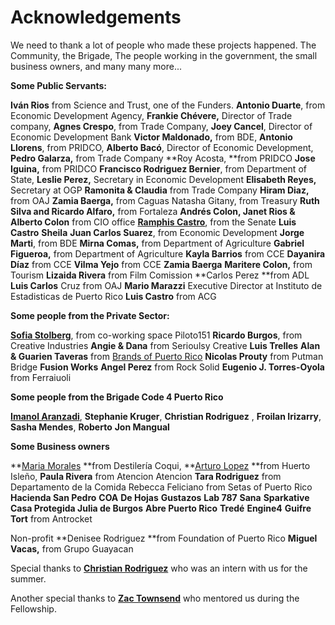 # Acknowledgements

We need to thank a lot of people who made these projects happened.
The Community, the Brigade, The people working in the government, the small business owners, and many many more...

**Some Public Servants:**

**Iván Rios** from Science and Trust, one of the Funders.
**Antonio Duarte**, from Economic Development Agency,
**Frankie Chévere,** Director of Trade company,
**Agnes Crespo**, from Trade Company,
**Joey Cancel**, Director of Economic Development Bank
**Victor Maldonado,** from BDE,
**Antonio Llorens**, from PRIDCO,
**Alberto Bacó**, Director of Economic Development,
**Pedro Galarza,** from Trade Company
**Roy Acosta, **from PRIDCO
**Jose Iguina,** from PRIDCO
**Francisco Rodriguez Bernier**, from Department of State,
**Leslie Perez,** Secretary in Economic Development
**Elisabeth Reyes,** Secretary at OGP
**Ramonita & Claudia** from Trade Company
**Hiram Diaz,** from OAJ
**Zamia Baerga,** from Caguas
Natasha Gitany, from Treasury
**Ruth Silva and Ricardo Alfaro,** from Fortaleza
**Andrés Colon, Janet Rios & Alberto Colon** from CIO office
**[Ramphis Castro](http://coquicoders.org/ramphis-castro-a-dream-hunter-in-the-senate/)**, from the Senate
**Luis Castro**
**Sheila**
**Juan Carlos Suarez**, from Economic Development
**Jorge Marti**, from BDE
**Mirna Comas,** from Department of Agriculture
**Gabriel Figueroa,** from Department of Agriculture
**Kayla Barrios** from CCE
**Dayanira Díaz** from CCE
**Vilma Yejo** from CCE
**Zamia Baerga**
**Maritere Colon,** from Tourism
**Lizaida Rivera** from Film Comission
**Carlos Perez **from ADL
**Luis Carlos** Cruz from OAJ
**Mario Marazzi** Executive Director at Instituto de Estadisticas de Puerto Rico
**Luis Castro** from ACG

**Some people from the Private Sector:**

**[Sofia Stolberg](http://coquicoders.org/sofia-stolberg-another-entrepreneur-in-san-juan/)**, from co-working space Piloto151
**Ricardo Burgos**, from Creative Industries
**Angie & Dana** from Serioulsy Creative
**Luis Trelles**
**Alan & Guarien Taveras** from [Brands of Puerto Rico](http://coquicoders.org/brands-of-puerto-rico/)
**Nicolas Prouty** from Putman Bridge
**Fusion Works**
**Angel Perez** from Rock Solid
**Eugenio J. Torres-Oyola** from Ferraiuoli

**Some people from the Brigade Code 4 Puerto Rico**

**[Imanol Aranzadi](http://coquicoders.org/imanol-aranzadi-a-real-captain/)**,
**Stephanie Kruger**,
**Christian Rodriguez** ,
**Froilan Irizarry**,
**Sasha Mendes**,
**Roberto**
**Jon Mangual**

**Some Business owners**

**[Maria Morales](http://coquicoders.org/business-journey-stories/) **from Destilería Coqui,
**[Arturo Lopez](http://coquicoders.org/arturo-lopez-hydroponic-lettuce/) **from Huerto Isleño,
**Paula Rivera** from Atencion Atencion
**Tara Rodriguez** from Departamento de la Comida
Rebecca Feliciano from Setas of Puerto Rico
**Hacienda San Pedro**
**COA**
**De Hojas**
**Gustazos**
**Lab 787**
**Sana**
**Sparkative**
**Casa Protegida Julia de Burgos**
**Abre Puerto Rico**
**Tredé**
**Engine4**
**Guifre Tort** from Antrocket


Non-profit
**Denisee Rodriguez **from Foundation of Puerto Rico
**Miguel Vacas,** from Grupo Guayacan


Special thanks to **[Christian Rodriguez](http://coquicoders.org/christian-rodriguez-a-real-contributor/)** who was an intern with us for the summer.

Another special thanks to **[Zac Townsend](http://coquicoders.org/zachary-townsend/)** who mentored us during the Fellowship.

